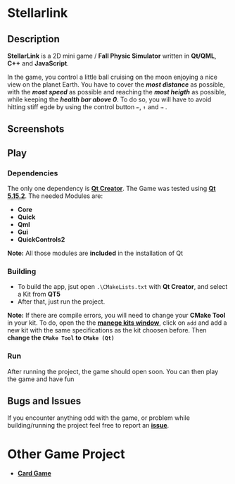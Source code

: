 # Stellarlink

## Description

**StellarLink** is a 2D mini game / **Fall Physic Simulator** written in **Qt/QML**, **C++** and **JavaScript**.

In the game, you control a little ball cruising on the moon enjoying a nice view on the planet Earth. You have to cover the ***most distance*** as possible, with the ***most speed*** as possible and reaching the ***most heigth*** as possible, while keeping the ***health bar above 0***. To do so, you will have to avoid hitting stiff egde by using the control button `←`, `↑` and `→` . 

## Screenshots

## Play

### Dependencies

The only one dependency is [**Qt Creator**](https://www.qt.io/download). The Game was tested using [**Qt 5.15.2**](https://www.qt.io/blog/qt-5.15.2-released). The needed Modules are:
- **Core**
- **Quick**
- **Qml**
- **Gui**
- **QuickControls2**

**Note:** All those modules are **included** in the installation of Qt

### Building

- To build the app, jsut open ``.\CMakeLists.txt`` with **Qt Creator**, and select a Kit from **QT5**
- After that, just run the project.

**Note:** If there are compile errors, you will need to change your **CMake Tool** in your kit. To do, open the the [**manege kits window**](https://doc.qt.io/qtcreator/creator-configuring-projects.html), click on ``add`` and add a new kit with the same specifications as the kit choosen before. Then **change the ``CMake Tool`` to ``CMake (Qt)``**

### Run

After running the project, the game should open soon. You can then play the game and have fun

## Bugs and Issues

If you encounter anything odd with the game, or problem while building/running the project feel free to report an [**issue**](https://github.com/JosephBisso/Stellarlink/issues).

# Other Game Project

- [**Card Game**](https://github.com/JosephBisso/Cardgame)
